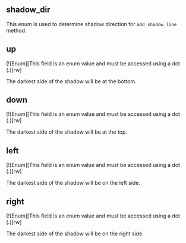 ## shadow_dir

This enum is used to determine shadow direction for `add_shadow_line` method.

## up

[![Enum][This field is an enum value and must be accessed using a dot (.)]rw]

The darkest side of the shadow will be at the bottom.

## down

[![Enum][This field is an enum value and must be accessed using a dot (.)]rw]

The darkest side of the shadow will be at the top.

## left

[![Enum][This field is an enum value and must be accessed using a dot (.)]rw]

The darkest side of the shadow will be on the left side.

## right

[![Enum][This field is an enum value and must be accessed using a dot (.)]rw]

The darkest side of the shadow will be on the right side.